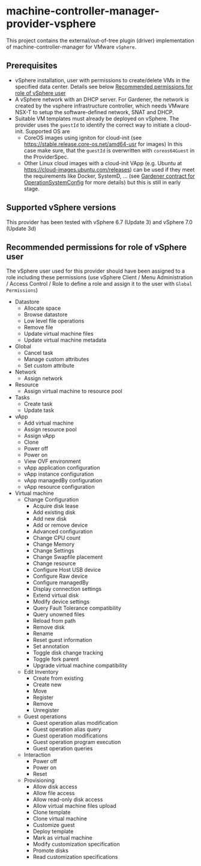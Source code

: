 # machine-controller-manager-provider-vsphere

This project contains the external/out-of-tree plugin (driver) implementation of machine-controller-manager for
VMware `vSphere`.

## Prerequisites

- vSphere installation, user with permissions to create/delete VMs in the specified data center.
  Details see below [Recommended permissions for role of vSphere user](#recommended-permissions-for-role-of-vsphere-user)
- A vSphere network with an DHCP server. For Gardener, the network is created by the vsphere infrastructure
  controller, which needs VMware NSX-T to setup the software-defined network, SNAT and DHCP.
- Suitable VM templates must already be deployed on vSphere. The provider uses the `guestId` to identify the
  correct way to initiate a cloud-init.
  Supported OS are
  - CoreOS images using igniton for cloud-init (see https://stable.release.core-os.net/amd64-usr for images)
    In this case make sure, that the `guestId` is overwritten with `coreos64Guest` in the ProviderSpec.
  - Other Linux cloud images with a cloud-init VApp (e.g. Ubuntu at https://cloud-images.ubuntu.com/releases)
    can be used if they meet the requirements like Docker, SystemD, ... (see
    [Gardener contract for OperationSystemConfig](https://github.com/gardener/gardener/blob/master/docs/extensions/operatingsystemconfig.md)
    for more details) but this is still in early stage.

## Supported vSphere versions

This provider has been tested with vSphere 6.7 (Update 3) and vSphere 7.0 (Update 3d)

## Recommended permissions for role of vSphere user

The vSphere user used for this provider should have been assigned to a role including these permissions
(use vSphere Client / Menu Administration / Access Control / Role to define a role and assign it to the user
with `Global Permissions`)

* Datastore
  * Allocate space
  * Browse datastore
  * Low level file operations
  * Remove file
  * Update virtual machine files
  * Update virtual machine metadata
* Global
  * Cancel task
  * Manage custom attributes
  * Set custom attribute
* Network
  * Assign network
* Resource
  * Assign virtual machine to resource pool
* Tasks
  * Create task
  * Update task
* vApp
  * Add virtual machine
  * Assign resource pool
  * Assign vApp
  * Clone
  * Power off
  * Power on
  * View OVF environment
  * vApp application configuration
  * vApp instance configuration
  * vApp managedBy configuration
  * vApp resource configuration
* Virtual machine
  * Change Configuration
    * Acquire disk lease
    * Add existing disk
    * Add new disk
    * Add or remove device
    * Advanced configuration
    * Change CPU count
    * Change Memory
    * Change Settings
    * Change Swapfile placement
    * Change resource
    * Configure Host USB device
    * Configure Raw device
    * Configure managedBy
    * Display connection settings
    * Extend virtual disk
    * Modify device settings
    * Query Fault Tolerance compatibility
    * Query unowned files
    * Reload from path
    * Remove disk
    * Rename
    * Reset guest information
    * Set annotation
    * Toggle disk change tracking
    * Toggle fork parent
    * Upgrade virtual machine compatibility
  * Edit Inventory
    * Create from existing
    * Create new
    * Move
    * Register
    * Remove
    * Unregister
  * Guest operations
    * Guest operation alias modification
    * Guest operation alias query
    * Guest operation modifications
    * Guest operation program execution
    * Guest operation queries
  * Interaction
    * Power off
    * Power on
    * Reset
  * Provisioning
    * Allow disk access
    * Allow file access
    * Allow read-only disk access
    * Allow virtual machine files upload
    * Clone template
    * Clone virtual machine
    * Customize guest
    * Deploy template
    * Mark as virtual machine
    * Modify customization specification
    * Promote disks
    * Read customization specifications

